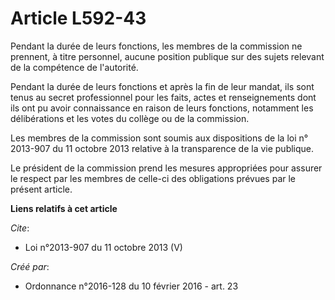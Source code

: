 # Article L592-43

Pendant la durée de leurs fonctions, les membres de la commission ne prennent, à titre personnel, aucune position publique
sur des sujets relevant de la compétence de l'autorité. 

Pendant la durée de leurs fonctions et après la fin de leur mandat, ils sont tenus au secret professionnel pour les faits,
actes et renseignements dont ils ont pu avoir connaissance en raison de leurs fonctions, notamment les délibérations et les
votes du collège ou de la commission. 

Les membres de la commission sont soumis aux dispositions de la loi n° 2013-907 du 11 octobre 2013 relative à la transparence
de la vie publique. 

Le président de la commission prend les mesures appropriées pour assurer le respect par les membres de celle-ci des
obligations prévues par le présent article.

**Liens relatifs à cet article**

_Cite_:

  - Loi n°2013-907 du 11 octobre 2013 (V)

_Créé par_:

  - Ordonnance n°2016-128 du 10 février 2016 - art. 23
